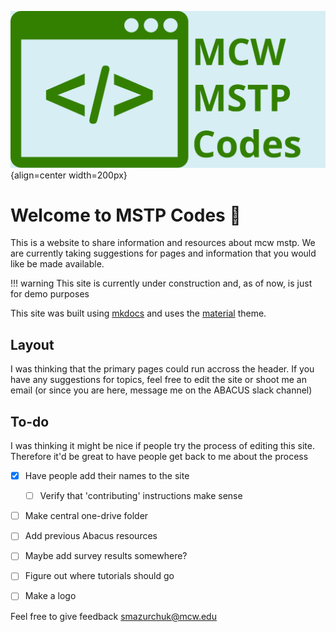 ![Logo](assets/logo.svg){align=center width=200px}

# Welcome to MSTP Codes :wave:

This is a website to share information and resources about mcw mstp. We are
currently taking suggestions for pages and information that you would like
be made available.

!!! warning
    This site is currently under construction and, as of now, is just 
    for demo purposes

This site was built using [mkdocs](https://www.mkdocs.org) and uses the [material]() theme.

## Layout

I was thinking that the primary pages could run accross the header. If you have any suggestions for topics, feel free to edit the site or shoot me an email (or since you are here, message me on the ABACUS slack channel)

## To-do

I was thinking it might be nice if people try the process of editing this site. Therefore it'd be great to have people get back to me about the process

- [x] Have people add their names to the site
    * [ ] Verify that 'contributing' instructions make sense
- [ ] Make central one-drive folder
- [ ] Add previous Abacus resources
- [ ] Maybe add survey results somewhere?
- [ ] Figure out where tutorials should go
- [ ] Make a logo


Feel free to give feedback <smazurchuk@mcw.edu>

